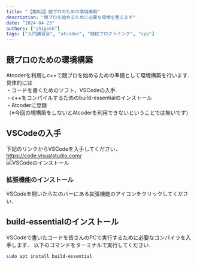 ```yaml
---
title: "【第0回】競プロのための環境構築"
description: "競プロを始めるために必要な環境を整えます"
date: "2024-04-23"
authors: ["shigekk"]
tags: ["入門講習会", "atcoder", "競技プログラミング", "cpp"]
---
```


## 競プロのための環境構築

Atcoderを利用しc++で競プロを始めるための準備として環境構築を行います．  
具体的には  
・コードを書くためのソフト，VSCodeの入手.  
・c++をコンパイルするためのbuild-essentialのインストール  
・Atcoderに登録  
（※今回の境構築をしないとAtcoderを利用できないということでは無いです）

## VSCodeの入手

下記のリンクからVSCodeを入手してください．  
<https://code.visualstudio.com/>  
![VSCodeのインストール](/images/blog/2024-intro-course-0/vscode.png)  

### 拡張機能のインストール

VSCodeを開いたら左のバーにある拡張機能のアイコンをクリックしてください．

## build-essentialのインストール

VSCodeで書いたコードを皆さんのPCで実行するために必要なコンパイラを入手します．
以下のコマンドをターミナルで実行してください．

```bash
sudo apt install build-essential
```
